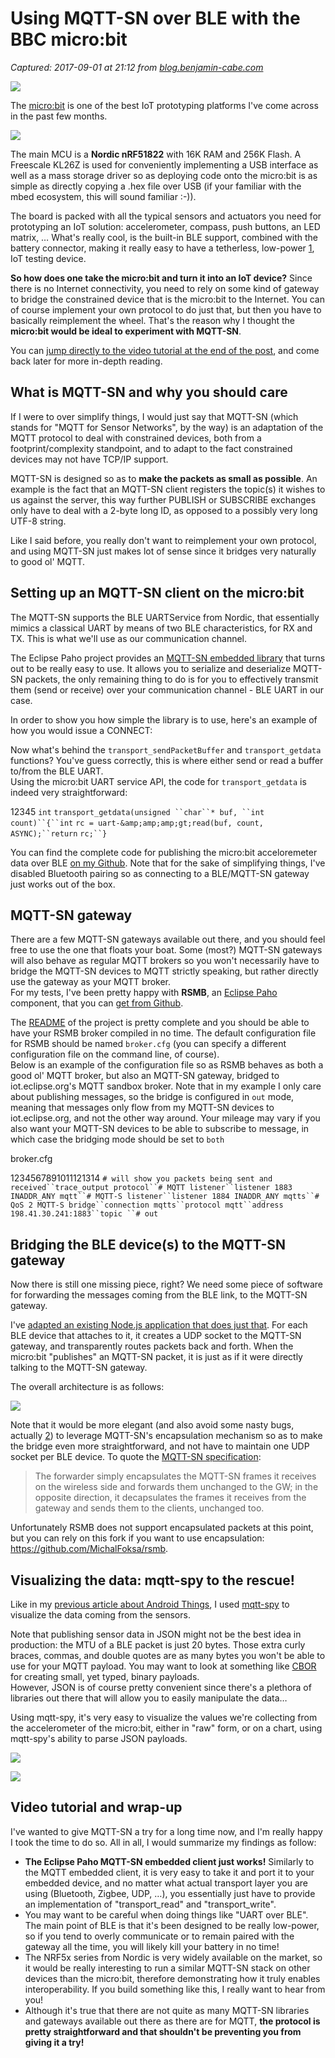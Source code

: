 # Using MQTT-SN over BLE with the BBC micro:bit

_Captured: 2017-09-01 at 21:12 from [blog.benjamin-cabe.com](https://blog.benjamin-cabe.com/2017/01/16/using-mqtt-sn-over-ble-with-the-bbc-microbit)_

![](https://blog.benjamin-cabe.com/wp-content/uploads/2017/01/xmqtt-sn-microbit-1038x576.jpg.pagespeed.ic.8fT1gfbaG6.jpg)

The [micro:bit](http://microbit.org/) is one of the best IoT prototyping platforms I've come across in the past few months.

![](https://blog.benjamin-cabe.com/wp-content/uploads/2017/01/xmicrobit-hardware.png.pagespeed.ic.jOj8m0JBA8.png)

The main MCU is a **Nordic nRF51822** with 16K RAM and 256K Flash. A Freescale KL26Z is used for conveniently implementing a USB interface as well as a mass storage driver so as deploying code onto the micro:bit is as simple as directly copying a .hex file over USB (if your familiar with the mbed ecosystem, this will sound familiar :-)).

The board is packed with all the typical sensors and actuators you need for prototyping an IoT solution: accelerometer, compass, push buttons, an LED matrix, … What's really cool, is the built-in BLE support, combined with the battery connector, making it really easy to have a tetherless, low-power [1](https://blog.benjamin-cabe.com/2017/01/16/using-mqtt-sn-over-ble-with-the-bbc-microbit), IoT testing device.

**So how does one take the micro:bit and turn it into an IoT device?** Since there is no Internet connectivity, you need to rely on some kind of gateway to bridge the constrained device that is the micro:bit to the Internet. You can of course implement your own protocol to do just that, but then you have to basically reimplement the wheel. That's the reason why I thought the **micro:bit would be ideal to experiment with MQTT-SN**.

You can [jump directly to the video tutorial at the end of the post](https://blog.benjamin-cabe.com/2017/01/16/using-mqtt-sn-over-ble-with-the-bbc-microbit), and come back later for more in-depth reading.

## What is MQTT-SN and why you should care

If I were to over simplify things, I would just say that MQTT-SN (which stands for "MQTT for Sensor Networks", by the way) is an adaptation of the MQTT protocol to deal with constrained devices, both from a footprint/complexity standpoint, and to adapt to the fact constrained devices may not have TCP/IP support.

MQTT-SN is designed so as to **make the packets as small as possible**. An example is the fact that an MQTT-SN client registers the topic(s) it wishes to us against the server, this way further PUBLISH or SUBSCRIBE exchanges only have to deal with a 2-byte long ID, as opposed to a possibly very long UTF-8 string.

Like I said before, you really don't want to reimplement your own protocol, and using MQTT-SN just makes lot of sense since it bridges very naturally to good ol' MQTT.

## Setting up an MQTT-SN client on the micro:bit

The MQTT-SN supports the BLE UARTService from Nordic, that essentially mimics a classical UART by means of two BLE characteristics, for RX and TX. This is what we'll use as our communication channel.

The Eclipse Paho project provides an [MQTT-SN embedded library](https://github.com/eclipse/paho.mqtt-sn.embedded-c) that turns out to be really easy to use. It allows you to serialize and deserialize MQTT-SN packets, the only remaining thing to do is for you to effectively transmit them (send or receive) over your communication channel - BLE UART in our case.

In order to show you how simple the library is to use, here's an example of how you would issue a CONNECT:

Now what's behind the `transport_sendPacketBuffer` and `transport_getdata` functions? You've guess correctly, this is where either send or read a buffer to/from the BLE UART.  
Using the micro:bit UART service API, the code for `transport_getdata` is indeed very straightforward:

12345
`int` `transport_getdata(unsigned ``char``* buf, ``int` `count)``{``int` `rc = uart-&amp;amp;amp;gt;read(buf, count, ASYNC);``return` `rc;``}`

You can find the complete code for publishing the micro:bit acceloremeter data over BLE [on my Github](https://github.com/kartben/microbit-mqttsn-ble). Note that for the sake of simplifying things, I've disabled Bluetooth pairing so as connecting to a BLE/MQTT-SN gateway just works out of the box.

## MQTT-SN gateway

There are a few MQTT-SN gateways available out there, and you should feel free to use the one that floats your boat. Some (most?) MQTT-SN gateways will also behave as regular MQTT brokers so you won't necessarily have to bridge the MQTT-SN devices to MQTT strictly speaking, but rather directly use the gateway as your MQTT broker.  
For my tests, I've been pretty happy with **RSMB**, an [Eclipse Paho](https://eclipse.org/paho) component, that you can [get from Github](https://github.com/eclipse/mosquitto.rsmb).

The [README](https://github.com/eclipse/mosquitto.rsmb/blob/master/README.md) of the project is pretty complete and you should be able to have your RSMB broker compiled in no time. The default configuration file for RSMB should be named `broker.cfg` (you can specify a different configuration file on the command line, of course).  
Below is an example of the configuration file so as RSMB behaves as both a good ol' MQTT broker, but also an MQTT-SN gateway, bridged to iot.eclipse.org's MQTT sandbox broker. Note that in my example I only care about publishing messages, so the bridge is configured in `out` mode, meaning that messages only flow from my MQTT-SN devices to iot.eclipse.org, and not the other way around. Your mileage may vary if you also want your MQTT-SN devices to be able to subscribe to message, in which case the bridging mode should be set to `both`

broker.cfg

1234567891011121314
`# will show you packets being sent and received``trace_output protocol``# MQTT listener``listener 1883 INADDR_ANY mqtt``# MQTT-S listener``listener 1884 INADDR_ANY mqtts``# QoS 2 MQTT-S bridge``connection mqtts``protocol mqtt``address 198.41.30.241:1883``topic ``# out`

## Bridging the BLE device(s) to the MQTT-SN gateway

Now there is still one missing piece, right? We need some piece of software for forwarding the messages coming from the BLE link, to the MQTT-SN gateway.

I've [adapted an existing Node.js application that does just that](https://github.com/kartben/ble-uart-to-udp). For each BLE device that attaches to it, it creates a UDP socket to the MQTT-SN gateway, and transparently routes packets back and forth. When the micro:bit "publishes" an MQTT-SN packet, it is just as if it were directly talking to the MQTT-SN gateway.

The overall architecture is as follows:

![](https://blog.benjamin-cabe.com/wp-content/uploads/2017/01/619x373xmqtt-sn-microbit-overview-1024x617.png.pagespeed.ic.66emkaXOrQ.png)

Note that it would be more elegant (and also avoid some nasty bugs, actually [2](https://blog.benjamin-cabe.com/2017/01/16/using-mqtt-sn-over-ble-with-the-bbc-microbit)) to leverage MQTT-SN's encapsulation mechanism so as to make the bridge even more straightforward, and not have to maintain one UDP socket per BLE device. To quote the [MQTT-SN specification](http://mqtt.org/new/wp-content/uploads/2009/06/MQTT-SN_spec_v1.2.pdf):

> The forwarder simply encapsulates the MQTT-SN frames it receives on the wireless side and forwards them unchanged to the GW; in the opposite direction, it decapsulates the frames it receives from the gateway and sends them to the clients, unchanged too.

Unfortunately RSMB does not support encapsulated packets at this point, but you can rely on this fork if you want to use encapsulation: <https://github.com/MichalFoksa/rsmb>.

## Visualizing the data: mqtt-spy to the rescue!

Like in my [previous article about Android Things](https://blog.benjamin-cabe.com/2016/12/16/using-mqtt-and-eclipse-paho-in-android-things), I used [mqtt-spy](https://github.com/eclipse/paho.mqtt-spy) to visualize the data coming from the sensors.

Note that publishing sensor data in JSON might not be the best idea in production: the MTU of a BLE packet is just 20 bytes. Those extra curly braces, commas, and double quotes are as many bytes you won't be able to use for your MQTT payload. You may want to look at something like [CBOR](http://cbor.io/) for creating small, yet typed, binary payloads.  
However, JSON is of course pretty convenient since there's a plethora of libraries out there that will allow you to easily manipulate the data…

Using mqtt-spy, it's very easy to visualize the values we're collecting from the accelerometer of the micro:bit, either in "raw" form, or on a chart, using mqtt-spy's ability to parse JSON payloads.

![](https://blog.benjamin-cabe.com/wp-content/uploads/2017/01/mqtt-sn-microbit-mqttspy1-300x219.png)

![](https://blog.benjamin-cabe.com/wp-content/uploads/2017/01/mqtt-sn-microbit-mqttspy2-300x238.png)

## Video tutorial and wrap-up

I've wanted to give MQTT-SN a try for a long time now, and I'm really happy I took the time to do so. All in all, I would summarize my findings as follow:

  * **The Eclipse Paho MQTT-SN embedded client just works!** Similarly to the MQTT embedded client, it is very easy to take it and port it to your embedded device, and no matter what actual transport layer you are using (Bluetooth, Zigbee, UDP, …), you essentially just have to provide an implementation of "transport_read" and "transport_write".
  * You may want to be careful when doing things like "UART over BLE". The main point of BLE is that it's been designed to be really low-power, so if you tend to overly communicate or to remain paired with the gateway all the time, you will likely kill your battery in no time!
  * The NRF5x series from Nordic is very widely available on the market, so it would be really interesting to run a similar MQTT-SN stack on other devices than the micro:bit, therefore demonstrating how it truly enables interoperability. If you build something like this, I really want to hear from you!
  * Although it's true that there are not quite as many MQTT-SN libraries and gateways available out there as there are for MQTT, **the protocol is pretty straightforward and that shouldn't be preventing you from giving it a try!**
